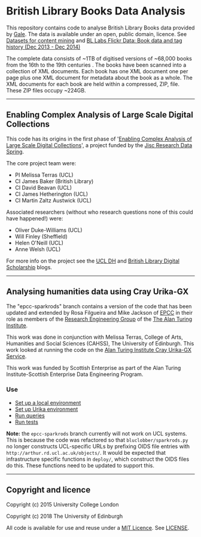# British Library Books Data Analysis

This repository contains code to analyse British Library Books data provided by [Gale](https://www.gale.com). The data is available under an open, public domain, licence. See [Datasets for content mining](https://www.bl.uk/collection-guides/datasets-for-content-mining) and [BL Labs Flickr Data: Book data and tag history (Dec 2013 - Dec 2014)](https://figshare.com/articles/BL_Labs_Flickr_Data/1269249)

The complete data consists of ~1TB of digitised versions of ~68,000 books from the 16th to the 19th centuries . The books have been scanned into a collection of XML documents. Each book has one XML document one per page plus one XML document for metadata about the book as a whole. The XML documents for each book are held within a compressed, ZIP, file. These ZIP files occupy ~224GB.

---

## Enabling Complex Analysis of Large Scale Digital Collections

This code has its origins in the first phase of '[Enabling Complex Analysis of Large Scale Digital Collections](http://figshare.com/articles/Enabling_Complex_Analysis_of_Large_Scale_Digital_Collections/1319482)', a project funded by the [Jisc Research Data Spring](http://opensource.org/licenses/MIT).

The core project team were:

* PI Melissa Terras (UCL)
* CI James Baker (British Library)
* CI David Beavan (UCL)
* CI James Hetherington (UCL)
* CI Martin Zaltz Austwick (UCL)

Associated researchers (without who research questions none of this could have happened!) were:

* Oliver Duke-Williams (UCL)
* Will Finley (Sheffield)
* Helen O'Neill (UCL)
* Anne Welsh (UCL)

For more info on the project see the [UCL DH](http://blogs.ucl.ac.uk/dh/2015/05/07/bluclobber-or-enabling-complex-analysis-of-large-scale-digital-collections/) and [British Library Digital Scholarship](http://britishlibrary.typepad.co.uk/digital-scholarship/) blogs.

---

## Analysing humanities data using Cray Urika-GX

The "epcc-sparkrods" branch contains a version of the code that has been updated and extended by Rosa Filgueira and Mike Jackson of [EPCC](https://www.epcc.ed.ac.uk) in their role as members of the [Research Engineering Group](https://www.turing.ac.uk/research/research-engineering) of the [The Alan Turing Institute](https://www.turing.ac.uk).

This work was done in conjunction with Melissa Terras, College of Arts, Humanities and Social Sciences (CAHSS), The University of Edinburgh. This work looked at running the code on the [Alan Turing Institute Cray Urika-GX Service](https://ati-rescomp-service-docs.readthedocs.io/en/latest/cray/introduction.html).

This work was funded by Scottish Enterprise as part of the Alan Turing Institute-Scottish Enterprise Data Engineering Program.

### Use

* [Set up a local environment](./docs/setup-local.md)
* [Set up Urika environment](./docs/setup-urika.md)
* [Run queries](./docs/queries.md)
* [Run tests](./docs/tests.md)

**Note:** the `epcc-sparkrods` branch currently will not work on UCL systems. This is because the code was refactored so that `bluclobber/sparkrods.py` no longer constructs UCL-specific URLs by prefixing OIDS file entries with `http://arthur.rd.ucl.ac.uk/objects/`. It would be expected that infrastructure specific functions in `deploy/`, which construct the OIDS files do this. These functions need to be updated to support this.

---

## Copyright and licence

Copyright (c) 2015 University College London

Copyright (c) 2018 The University of Edinburgh

All code is available for use and reuse under a [MIT Licence](http://opensource.org/licenses/MIT). See [LICENSE](./LICENSE).
